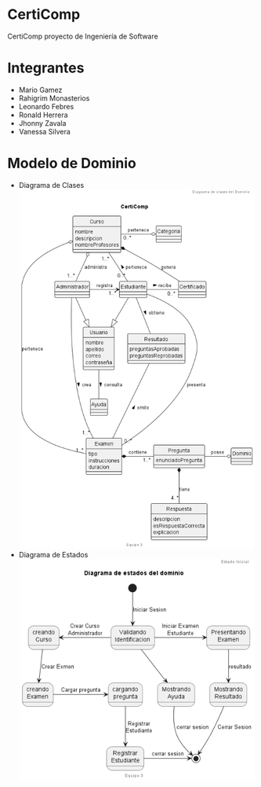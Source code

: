 # CertiComp
CertiComp proyecto de Ingeniería de Software

# Integrantes

* Mario Gamez
* Rahigrim Monasterios
* Leonardo Febres
* Ronald Herrera
* Jhonny Zavala
* Vanessa Silvera

# Modelo de Dominio
* Diagrama de Clases
![alt "Modelo de clases"](https://github.com/febres35/EdTech_IS/blob/main/docs/scenariosView/Modelo%20del%20Dominio/Diagrama%20de%20Clases.png)
* Diagrama de Estados
![alt "Modelo de clases"](https://github.com/febres35/EdTech_IS/blob/main/docs/scenariosView/Modelo%20del%20Dominio/Diagrama%20de%20Estado.png)

